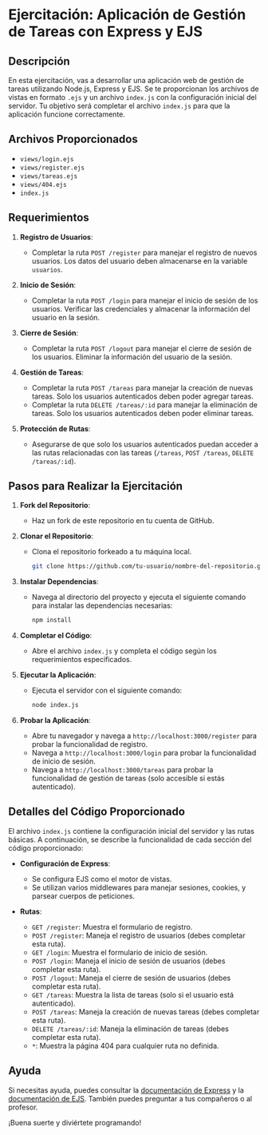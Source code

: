 # Ejercitación: Aplicación de Gestión de Tareas con Express y EJS

## Descripción

En esta ejercitación, vas a desarrollar una aplicación web de gestión de tareas utilizando Node.js, Express y EJS. Se te proporcionan los archivos de vistas en formato `.ejs` y un archivo `index.js` con la configuración inicial del servidor. Tu objetivo será completar el archivo `index.js` para que la aplicación funcione correctamente.

## Archivos Proporcionados

- `views/login.ejs`
- `views/register.ejs`
- `views/tareas.ejs`
- `views/404.ejs`
- `index.js`

## Requerimientos

1. **Registro de Usuarios**:

   - Completar la ruta `POST /register` para manejar el registro de nuevos usuarios. Los datos del usuario deben almacenarse en la variable `usuarios`.

2. **Inicio de Sesión**:

   - Completar la ruta `POST /login` para manejar el inicio de sesión de los usuarios. Verificar las credenciales y almacenar la información del usuario en la sesión.

3. **Cierre de Sesión**:

   - Completar la ruta `POST /logout` para manejar el cierre de sesión de los usuarios. Eliminar la información del usuario de la sesión.

4. **Gestión de Tareas**:

   - Completar la ruta `POST /tareas` para manejar la creación de nuevas tareas. Solo los usuarios autenticados deben poder agregar tareas.
   - Completar la ruta `DELETE /tareas/:id` para manejar la eliminación de tareas. Solo los usuarios autenticados deben poder eliminar tareas.

5. **Protección de Rutas**:
   - Asegurarse de que solo los usuarios autenticados puedan acceder a las rutas relacionadas con las tareas (`/tareas`, `POST /tareas`, `DELETE /tareas/:id`).

## Pasos para Realizar la Ejercitación

1. **Fork del Repositorio**:

   - Haz un fork de este repositorio en tu cuenta de GitHub.

2. **Clonar el Repositorio**:

   - Clona el repositorio forkeado a tu máquina local.
     ```bash
     git clone https://github.com/tu-usuario/nombre-del-repositorio.git
     ```

3. **Instalar Dependencias**:

   - Navega al directorio del proyecto y ejecuta el siguiente comando para instalar las dependencias necesarias:
     ```bash
     npm install
     ```

4. **Completar el Código**:

   - Abre el archivo `index.js` y completa el código según los requerimientos especificados.

5. **Ejecutar la Aplicación**:

   - Ejecuta el servidor con el siguiente comando:
     ```bash
     node index.js
     ```

6. **Probar la Aplicación**:
   - Abre tu navegador y navega a `http://localhost:3000/register` para probar la funcionalidad de registro.
   - Navega a `http://localhost:3000/login` para probar la funcionalidad de inicio de sesión.
   - Navega a `http://localhost:3000/tareas` para probar la funcionalidad de gestión de tareas (solo accesible si estás autenticado).

## Detalles del Código Proporcionado

El archivo `index.js` contiene la configuración inicial del servidor y las rutas básicas. A continuación, se describe la funcionalidad de cada sección del código proporcionado:

- **Configuración de Express**:

  - Se configura EJS como el motor de vistas.
  - Se utilizan varios middlewares para manejar sesiones, cookies, y parsear cuerpos de peticiones.

- **Rutas**:
  - `GET /register`: Muestra el formulario de registro.
  - `POST /register`: Maneja el registro de usuarios (debes completar esta ruta).
  - `GET /login`: Muestra el formulario de inicio de sesión.
  - `POST /login`: Maneja el inicio de sesión de usuarios (debes completar esta ruta).
  - `POST /logout`: Maneja el cierre de sesión de usuarios (debes completar esta ruta).
  - `GET /tareas`: Muestra la lista de tareas (solo si el usuario está autenticado).
  - `POST /tareas`: Maneja la creación de nuevas tareas (debes completar esta ruta).
  - `DELETE /tareas/:id`: Maneja la eliminación de tareas (debes completar esta ruta).
  - `*`: Muestra la página 404 para cualquier ruta no definida.

## Ayuda

Si necesitas ayuda, puedes consultar la [documentación de Express](https://expressjs.com/es/) y la [documentación de EJS](https://ejs.co/). También puedes preguntar a tus compañeros o al profesor.

¡Buena suerte y diviértete programando!
